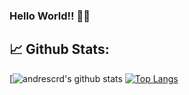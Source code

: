 ### Hello World!! 🎯️🚀️

## 📈 **Github Stats:**

[![andrescrd's github stats](https://github-readme-stats.vercel.app/api?username=andrescrd&show_icons=true&include_all_commits=true&count_private=true)
[![Top Langs](https://github-readme-stats.vercel.app/api/top-langs/?username=andrescrd&layout=compact)](https://github.com/andrescrd/github-readme-stats)
